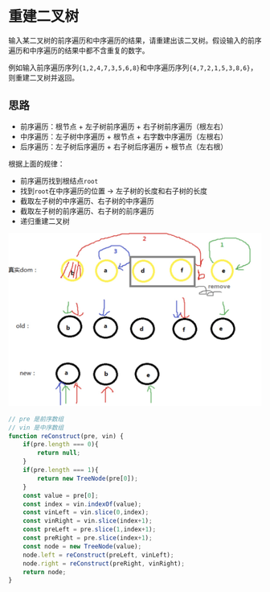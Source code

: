# 重建二叉树

输入某二叉树的前序遍历和中序遍历的结果，请重建出该二叉树。假设输入的前序遍历和中序遍历的结果中都不含重复的数字。

例如输入前序遍历序列`{1,2,4,7,3,5,6,8}`和中序遍历序列`{4,7,2,1,5,3,8,6}`，则重建二叉树并返回。

## 思路

* 前序遍历：根节点 + 左子树前序遍历 + 右子树前序遍历（根左右）
* 中序遍历：左子树中序遍历 + 根节点 + 右字数中序遍历（左根右）
* 后序遍历：左子树后序遍历 + 右子树后序遍历 + 根节点（左右根）

根据上面的规律：

* 前序遍历找到根结点`root`
* 找到`root`在中序遍历的位置 -&gt; 左子树的长度和右子树的长度
* 截取左子树的中序遍历、右子树的中序遍历
* 截取左子树的前序遍历、右子树的前序遍历
* 递归重建二叉树

![](../../.gitbook/assets/image%20%28170%29.png)

```javascript
// pre 是前序数组 
// vin 是中序数组
function reConstruct(pre, vin) {
    if(pre.length === 0){
        return null;
    }
    if(pre.length === 1){
        return new TreeNode(pre[0]);
    }
    const value = pre[0];
    const index = vin.indexOf(value);
    const vinLeft = vin.slice(0,index);
    const vinRight = vin.slice(index+1);
    const preLeft = pre.slice(1,index+1);
    const preRight = pre.slice(index+1);
    const node = new TreeNode(value);
    node.left = reConstruct(preLeft, vinLeft);
    node.right = reConstruct(preRight, vinRight);
    return node;
}
```


